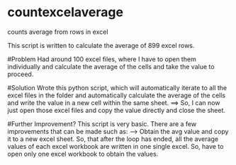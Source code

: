 # countexcelaverage
counts average from rows in excel

This script is written to calculate the average of 899 excel rows.

#Problem
Had around 100 excel files, where I have to open them individually and calculate the average of the cells and take the value to proceed.

#Solution
Wrote this python script, which will automatically iterate to all the excel files in the folder and automatically calculate the average of the cells and write the value in a new cell within the same sheet.
 ==> So, I can now just open those excel files and copy the value directly and close the sheet.
 
 #Further Improvement?
This script is very basic. There are a few improvements that can be made such as:
--> Obtain the avg value and copy it to a new excel sheet. So, that after the loop has ended, all the average values of each excel workbook are written in one single excel. So, have to open only one excel workbook to obtain the values.

